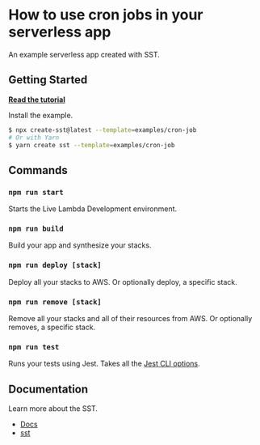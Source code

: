 # How to use cron jobs in your serverless app

An example serverless app created with SST.

## Getting Started

[**Read the tutorial**](https://sst.dev/examples/how-to-use-cron-jobs-in-your-serverless-app.html)

Install the example.

```bash
$ npx create-sst@latest --template=examples/cron-job
# Or with Yarn
$ yarn create sst --template=examples/cron-job
```

## Commands

### `npm run start`

Starts the Live Lambda Development environment.

### `npm run build`

Build your app and synthesize your stacks.

### `npm run deploy [stack]`

Deploy all your stacks to AWS. Or optionally deploy, a specific stack.

### `npm run remove [stack]`

Remove all your stacks and all of their resources from AWS. Or optionally removes, a specific stack.

### `npm run test`

Runs your tests using Jest. Takes all the [Jest CLI options](https://jestjs.io/docs/en/cli).

## Documentation

Learn more about the SST.

- [Docs](https://docs.sst.dev/)
- [sst](https://docs.sst.dev/packages/sst)
